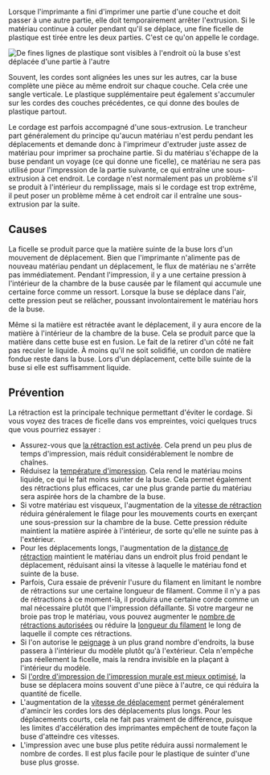 Lorsque l'imprimante a fini d'imprimer une partie d'une couche et doit passer à une autre partie, elle doit temporairement arrêter l'extrusion. Si le matériau continue à couler pendant qu'il se déplace, une fine ficelle de plastique est tirée entre les deux parties. C'est ce qu'on appelle le cordage.

![De fines lignes de plastique sont visibles à l'endroit où la buse s'est déplacée d'une partie à l'autre](../../../articles/images/stringing.jpg)

Souvent, les cordes sont alignées les unes sur les autres, car la buse complète une pièce au même endroit sur chaque couche. Cela crée une sangle verticale. Le plastique supplémentaire peut également s'accumuler sur les cordes des couches précédentes, ce qui donne des boules de plastique partout.

Le cordage est parfois accompagné d'une sous-extrusion. Le trancheur part généralement du principe qu'aucun matériau n'est perdu pendant les déplacements et demande donc à l'imprimeur d'extruder juste assez de matériau pour imprimer sa prochaine partie. Si du matériau s'échappe de la buse pendant un voyage (ce qui donne une ficelle), ce matériau ne sera pas utilisé pour l'impression de la partie suivante, ce qui entraîne une sous-extrusion à cet endroit. Le cordage n'est normalement pas un problème s'il se produit à l'intérieur du remplissage, mais si le cordage est trop extrême, il peut poser un problème même à cet endroit car il entraîne une sous-extrusion par la suite.

Causes
----
La ficelle se produit parce que la matière suinte de la buse lors d'un mouvement de déplacement. Bien que l'imprimante n'alimente pas de nouveau matériau pendant un déplacement, le flux de matériau ne s'arrête pas immédiatement. Pendant l'impression, il y a une certaine pression à l'intérieur de la chambre de la buse causée par le filament qui accumule une certaine force comme un ressort. Lorsque la buse se déplace dans l'air, cette pression peut se relâcher, poussant involontairement le matériau hors de la buse.

Même si la matière est rétractée avant le déplacement, il y aura encore de la matière à l'intérieur de la chambre de la buse. Cela se produit parce que la matière dans cette buse est en fusion. Le fait de la retirer d'un côté ne fait pas reculer le liquide. À moins qu'il ne soit solidifié, un cordon de matière fondue reste dans la buse. Lors d'un déplacement, cette bille suinte de la buse si elle est suffisamment liquide.

Prévention
----
La rétraction est la principale technique permettant d'éviter le cordage. Si vous voyez des traces de ficelle dans vos empreintes, voici quelques trucs que vous pourriez essayer :
* Assurez-vous que [la rétraction est activée](../travel/retraction_enable.md). Cela prend un peu plus de temps d'impression, mais réduit considérablement le nombre de chaînes.
* Réduisez la [température d'impression](../material/material_print_temperature.md). Cela rend le matériau moins liquide, ce qui le fait moins suinter de la buse. Cela permet également des rétractions plus efficaces, car une plus grande partie du matériau sera aspirée hors de la chambre de la buse.
* Si votre matériau est visqueux, l'augmentation de la [vitesse de rétraction](../travel/retraction_speed.md) réduira généralement le filage pour les mouvements courts en exerçant une sous-pression sur la chambre de la buse. Cette pression réduite maintient la matière aspirée à l'intérieur, de sorte qu'elle ne suinte pas à l'extérieur.
* Pour les déplacements longs, l'augmentation de la [distance de rétraction](../travel/retraction_amount.md) maintient le matériau dans un endroit plus froid pendant le déplacement, réduisant ainsi la vitesse à laquelle le matériau fond et suinte de la buse.
* Parfois, Cura essaie de prévenir l'usure du filament en limitant le nombre de rétractions sur une certaine longueur de filament. Comme il n'y a pas de rétractions à ce moment-là, il produira une certaine corde comme un mal nécessaire plutôt que l'impression défaillante. Si votre margeur ne broie pas trop le matériau, vous pouvez augmenter le [nombre de rétractions autorisées](../travel/retraction_count_max.md) ou réduire la [longueur du filament](../travel/retraction_extrusion_window.md) le long de laquelle il compte ces rétractions.
* Si l'on autorise le [peignage](../travel/retraction_combing.md) à un plus grand nombre d'endroits, la buse passera à l'intérieur du modèle plutôt qu'à l'extérieur. Cela n'empêche pas réellement la ficelle, mais la rendra invisible en la plaçant à l'intérieur du modèle.
* Si [l'ordre d'impression de l'impression murale est mieux optimisé](../shell/optimize_wall_printing_order.md), la buse se déplacera moins souvent d'une pièce à l'autre, ce qui réduira la quantité de ficelle.
* L'augmentation de la [vitesse de déplacement](../speed/speed_travel.md) permet généralement d'amincir les cordes lors des déplacements plus longs. Pour les déplacements courts, cela ne fait pas vraiment de différence, puisque les limites d'accélération des imprimantes empêchent de toute façon la buse d'atteindre ces vitesses.
* L'impression avec une buse plus petite réduira aussi normalement le nombre de cordes. Il est plus facile pour le plastique de suinter d'une buse plus grosse.
